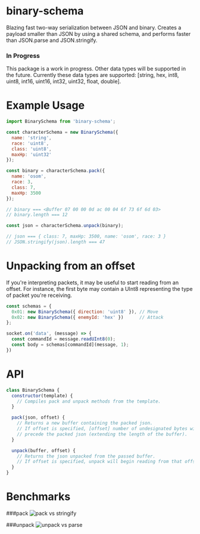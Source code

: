 # binary-schema
Blazing fast two-way serialization between JSON and binary. Creates a payload
smaller than JSON by using a shared schema, and performs faster than JSON.parse
and JSON.stringify.

### In Progress
This package is a work in progress. Other data types will be supported in the
future. Currently these data types are supported: [string, hex, int8, uint8,
int16, uint16, int32, uint32, float, double].

# Example Usage
```js
import BinarySchema from 'binary-schema';

const characterSchema = new BinarySchema({
  name: 'string',
  race: 'uint8',
  class: 'uint8',
  maxHp: 'uint32'
});

const binary = characterSchema.pack({
  name: 'osom',
  race: 3,
  class: 7,
  maxHp: 3500
});

// binary === <Buffer 07 00 00 0d ac 00 04 6f 73 6f 6d 03>
// binary.length === 12

const json = characterSchema.unpack(binary);

// json === { class: 7, maxHp: 3500, name: 'osom', race: 3 }
// JSON.stringify(json).length === 47
```

# Unpacking from an offset
If you're interpreting packets, it may be useful to start reading from
an offset. For instance, the first byte may contain a UInt8 representing the
type of packet you're receiving.

```js
const schemas = {
  0x01: new BinarySchema({ direction: 'uint8' }), // Move
  0x02: new BinarySchema({ enemyId: 'hex' })      // Attack
};

socket.on('data', (message) => {
  const commandId = message.readUInt8(0);
  const body = schemas[commandId](message, 1);
})
```

# API

```js
class BinarySchema {
  constructor(template) {
    // Compiles pack and unpack methods from the template.
  }

  pack(json, offset) {
    // Returns a new buffer containing the packed json.
    // If offset is specified, [offset] number of undesignated bytes will
    // precede the packed json (extending the length of the buffer).
  }

  unpack(buffer, offset) {
    // Returns the json unpacked from the passed buffer.
    // If offset is specified, unpack will begin reading from that offset.
  }
}
```

# Benchmarks

###pack
![pack vs stringify](https://chart.googleapis.com/chart?cht=bvg&chtt=Operations+per+second+in+thousands&chts=%2C%2C&chd=t%3A2659.574468085106%2C2604.1666666666665%2C2590.6735751295337%2C2631.5789473684213%2C2450.9803921568628%2C2512.5628140703516%2C2604.1666666666665%2C1908.3969465648854%2C2645.5026455026455%2C2631.5789473684213%7C3164.5569620253164%2C3472.222222222222%2C3472.222222222222%2C3267.97385620915%2C3289.4736842105262%2C3448.2758620689656%2C2890.173410404624%2C2890.173410404624%2C1453.4883720930231%2C1366.120218579235&chco=FF0000%2C0000FF&chdl=JSON.stringify%7CBinarySchema.pack&chds=a&chxt=y%2Cx&chxl=1%3A%7Cint8%7Cuint8%7Cint16%7Cuint16%7Cint32%7Cuint32%7Cfloat%7Cdouble%7Cstring%7Chex&chbh=a%2C4%2C23&chdlp=b%7Cl&chs=600x400)

###unpack
![unpack vs parse](https://chart.googleapis.com/chart?cht=bvg&chtt=Operations+per+second+in+thousands&chts=%2C%2C&chd=t%3A2688.1720430107525%2C2659.574468085106%2C2325.5813953488373%2C2747.252747252747%2C2538.0710659898477%2C2688.1720430107525%2C2688.1720430107525%2C2032.520325203252%2C2577.319587628866%2C2551.0204081632655%7C33333.333333333336%2C38461.53846153846%2C41666.666666666664%2C38461.53846153846%2C33333.333333333336%2C35714.28571428572%2C14285.714285714286%2C11627.906976744185%2C7142.857142857143%2C3731.3432835820895&chco=FF0000%2C0000FF&chdl=JSON.parse%7CBinarySchema.unpack&chds=a&chxt=y%2Cx&chxl=1%3A%7Cint8%7Cuint8%7Cint16%7Cuint16%7Cint32%7Cuint32%7Cfloat%7Cdouble%7Cstring%7Chex&chbh=a%2C4%2C23&chdlp=b%7Cl&chs=600x400)
